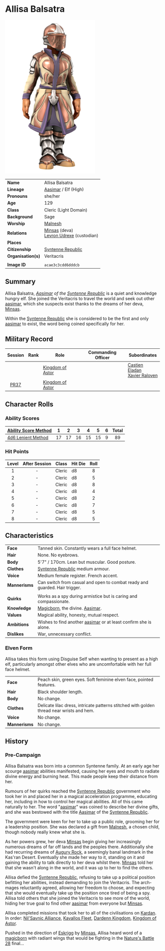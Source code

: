 # Allisa Balsatra

<img src="https://raw.githubusercontent.com/jesskelsall/astarus-images/main/characters/portraits/acae3c3cdd6dddcb.png" height="500" />

|||
| --- | --- |
| **Name** | Allisa Balsatra | character.4
| **Lineage** | [Aasimar](../lineages/aasimar.md) / Elf (High) |
| **Pronouns** | she/her |
| **Age** | 129 |
| **Class** | Cleric (Light Domain) |
| **Background** | Sage |
| **Worship** | [Malnesh](../gods/deities/malnesh.md) |
| **Relations** | [Minsas](minsas.md) (deva)<br>[Levron Udrexe](levron-udrexe.md) (custodian) |
| **Places** | |
| **Citizenship** | [Syntenne Republic](../civilisations/syntenne-republic/syntenne-republic.md) |
| **Organisation(s)** | Veritacris |
|||
| **Image ID** | `acae3c3cdd6dddcb` |

## Summary

Allisa Balsatra, *[Aasimar](../lineages/aasimar.md) of the [Syntenne Republic](../civilisations/syntenne-republic/syntenne-republic.md)* is a quiet and knowledge hungry elf. She joined the Veritacris to travel the world and seek out other [aasimar](../lineages/aasimar.md), which she suspects exist thanks to the dreams of her deva, [Minsas](minsas.md).

Within the [Syntenne Republic](../civilisations/syntenne-republic/syntenne-republic.md) she is considered to be the first and only [aasimar](../lineages/aasimar.md) to exist, the word being coined specifically for her.

## Military Record

| Session | Rank | Role | Commanding Officer | Subordinates |
|:---:| --- | --- | --- | --- |
||| [Kingdom of Astor](../civilisations/kingdom-of-astor/kingdom-of-astor.md) || [Castien Eladan](castien-eladan.md)<br>[Xavier Raloven](xavier-raloven.md) |
| [PR37](../sessions/PR37.md) || [Kingdom of Astor](../civilisations/kingdom-of-astor/kingdom-of-astor.md) |||

## Character Rolls

### Ability Scores

| [Ability Score Method](../mechanics/ability-score-method/ability-score-method.md) | 1 | 2 | 3 | 4 | 5 | 6 | Total |
| --- |:---:|:---:|:---:|:---:|:---:|:---:|:---:|
| [4d6 Lenient Method](../mechanics/ability-score-method/4d6-lenient-method.md) | 17 | 17 | 16 | 15 | 15 | 9 | 89 |

### Hit Points

| Level | After Session | Class | Hit Die | Roll |
|:---:|:---:| --- | --- |:---:|
| 1 | - | Cleric | d8 | 8 |
| 2 | - | Cleric | d8 | 5 |
| 3 | - | Cleric | d8 | 8 |
| 4 | - | Cleric | d8 | 4 |
| 5 | - | Cleric | d8 | 2 |
| 6 | - | Cleric | d8 | 7 |
| 7 | - | Cleric | d8 | 5 |
| 8 | - | Cleric | d8 | 5 |

## Characteristics

| | |
| --- | --- |
| **Face** | Tanned skin. Constantly wears a full face helmet. | characteristics.2
| **Hair** | None. No eyebrows. |
| **Body** | 5'7" / 170cm. Lean but muscular. Good posture. |
| **Clothes** | [Syntenne Republic](../civilisations/syntenne-republic/syntenne-republic.md) medium armour. |
| **Voice** | Medium female register. French accent. |
| **Mannerisms** | Can switch from casual and open to combat ready and guarded. Hair trigger. |
| | |
| **Quirks** | Works as a spy during armistice but is caring and compassionate. |
| **Knowledge** | [Magicborn](../civilisations/kingdom-of-astor/magicborn.md), the divine. [Aasimar](../lineages/aasimar.md). |
| **Values** | Magical ability, honesty, mutual respect. |
| **Ambitions** | Wishes to find another [aasimar](../lineages/aasimar.md) or at least confirm she is alone. |
| **Dislikes** | War, unnecessary conflict. |

### Elven Form

Allisa takes this form using Disguise Self when wanting to present as a high elf, particularly amongst other elves who are uncomfortable with her full face helmet.

| | |
| --- | --- |
| **Face** | Peach skin, green eyes. Soft feminine elven face, pointed features. | characteristics.2
| **Hair** | Black shoulder length. |
| **Body** | No change. |
| **Clothes** | Delicate lilac dress, intricate patterns stitched with golden thread near wrists and hem. |
| **Voice** | No change. |
| **Mannerisms** | No change. |

## History

### Pre-Campaign

Allisa Balsatra was born into a common Syntenne family. At an early age her scourge [aasimar](../lineages/aasimar.md) abilities manifested, causing her eyes and mouth to radiate divine energy and burning heat. This made people keep their distance from her.

Rumours of her quirks reached the [Syntenne Republic](../civilisations/syntenne-republic/syntenne-republic.md) government who took her in and placed her in a magical acceleration programme, educating her, including in how to control her magical abilities. All of this came naturally to her. The word "[aasimar](../lineages/aasimar.md)" was coined to describe her divine gifts, and she was bestowed with the title [Aasimar](../lineages/aasimar.md) of the [Syntenne Republic](../civilisations/syntenne-republic/syntenne-republic.md).

The government were keen for her to take up a public role, grooming her for a leadership position. She was declared a gift from [Malnesh](../gods/deities/malnesh.md), a chosen child, though nobody really knew what she is.

As her powers grew, her deva [Minsas](minsas.md) begin giving her increasingly numerous dreams of far off lands and the peoples there. Additionally she had recurring dreams of [Augury Rock](../places/structures/augury-rock.md), a seemingly banal landmark in the Kas'ran Desert. Eventually she made her way to it, standing on it and gaining the ability to talk directly to her deva whilst there. [Minsas](minsas.md) told her that she wasn't along in the world, and it was up to her to find the others.

Allisa defied the [Syntenne Republic](../civilisations/syntenne-republic/syntenne-republic.md), refusing to take up a political position befitting her abilities, instead demanding to join the Veritacris. The arch-mages reluctantly agreed, allowing her freedom to choose, and expecting that she would eventually take up the position once tired of being a spy. Allisa told others that she joined the Veritacris to see more of the world, hiding her true goal to find other [aasimar](../lineages/aasimar.md) from everyone but [Minsas](minsas.md).

Allisa completed missions that took her to all of the civilisations on [Kardan](../places/continents/kardan.md). In order: [Nil'Savnic Alliance](../civilisations/nilsavnic-alliance/nilsavnic-alliance.md), [Kavallos Fleet](../civilisations/kavallos-fleet/kavallos-fleet.md), [Dardenn Kingdom](../civilisations/dardenn-kingdom/dardenn-kingdom.md), [Kingdom of Astor](../civilisations/kingdom-of-astor/kingdom-of-astor.md).

Pushed in the direction of [Eskrigg](../places/cities/eskrigg.md) by [Minsas](minsas.md), Allisa heard word of a [magicborn](../civilisations/kingdom-of-astor/magicborn.md) with radiant wings that would be fighting in the [Nature's Battle 28](../storylines/ended/natures-battle-28.md) final...
